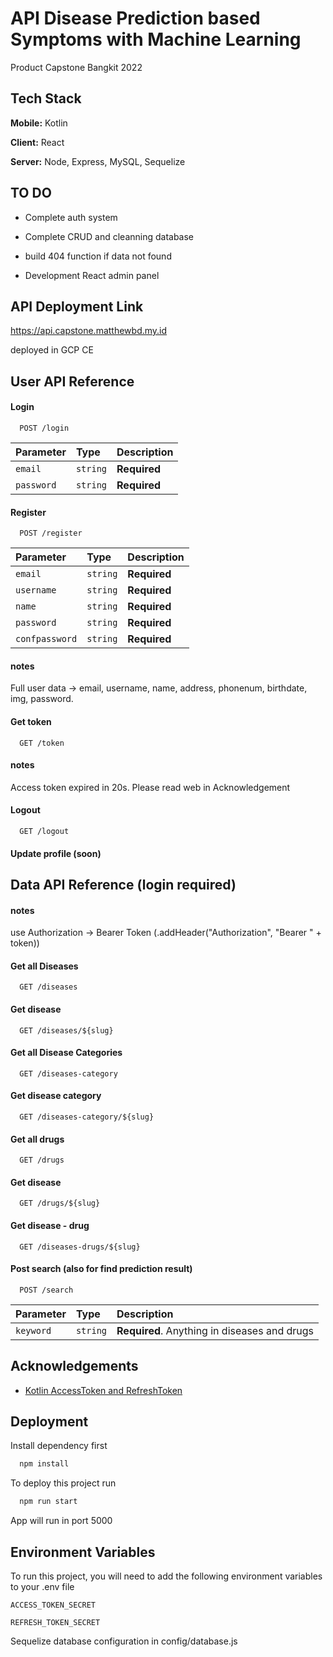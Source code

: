 # API Disease Prediction based Symptoms with Machine Learning

Product Capstone Bangkit 2022

## Tech Stack

**Mobile:** Kotlin

**Client:** React

**Server:** Node, Express, MySQL, Sequelize

## TO DO

- Complete auth system

- Complete CRUD and cleanning database

- build 404 function if data not found

- Development React admin panel

## API Deployment Link

https://api.capstone.matthewbd.my.id

deployed in GCP CE

## User API Reference

#### Login

```http
  POST /login
```

| Parameter  | Type     | Description  |
| :--------- | :------- | :----------- |
| `email`    | `string` | **Required** |
| `password` | `string` | **Required** |

#### Register

```http
  POST /register
```

| Parameter      | Type     | Description  |
| :------------- | :------- | :----------- |
| `email`        | `string` | **Required** |
| `username`     | `string` | **Required** |
| `name`         | `string` | **Required** |
| `password`     | `string` | **Required** |
| `confpassword` | `string` | **Required** |

#### notes

Full user data -> email, username, name, address, phonenum, birthdate, img, password.

#### Get token

```http
  GET /token
```

#### notes

Access token expired in 20s. Please read web in Acknowledgement

#### Logout

```http
  GET /logout
```

#### Update profile (soon)

## Data API Reference (login required)

#### notes

use Authorization -> Bearer Token
(.addHeader("Authorization", "Bearer " + token))

#### Get all Diseases

```http
  GET /diseases
```

#### Get disease

```http
  GET /diseases/${slug}
```

#### Get all Disease Categories

```http
  GET /diseases-category
```

#### Get disease category

```http
  GET /diseases-category/${slug}
```

#### Get all drugs

```http
  GET /drugs
```

#### Get disease

```http
  GET /drugs/${slug}
```

#### Get disease - drug

```http
  GET /diseases-drugs/${slug}
```

#### Post search (also for find prediction result)

```http
  POST /search
```

| Parameter | Type     | Description                                  |
| :-------- | :------- | :------------------------------------------- |
| `keyword` | `string` | **Required**. Anything in diseases and drugs |

## Acknowledgements

- [Kotlin AccessToken and RefreshToken ](https://stackoverflow.com/questions/22450036/refreshing-oauth-token-using-retrofit-without-modifying-all-calls)

## Deployment

Install dependency first

```bash
  npm install
```

To deploy this project run

```bash
  npm run start
```

App will run in port 5000

## Environment Variables

To run this project, you will need to add the following environment variables to your .env file

`ACCESS_TOKEN_SECRET`

`REFRESH_TOKEN_SECRET`

Sequelize database configuration in config/database.js
